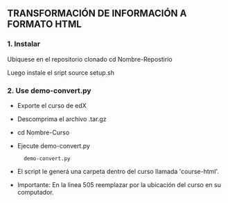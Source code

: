 ## TRANSFORMACIÓN DE INFORMACIÓN A FORMATO HTML

### 1. Instalar
Ubiquese en el repositorio clonado
	cd Nombre-Repostirio

Luego instale el sript
	source setup.sh

### 2. Use demo-convert.py
* Exporte el curso de edX
* Descomprima el archivo .tar.gz 
* cd Nombre-Curso
* Ejecute demo-convert.py

		demo-convert.py
	
* El script le generá una carpeta dentro del curso llamada 'course-html'.
* Importante: En la linea 505 reemplazar por la ubicación del curso en su computador.

